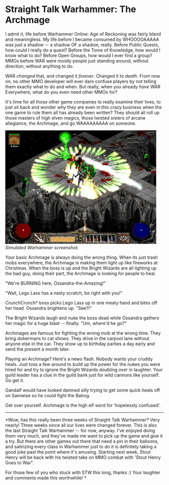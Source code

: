 # Straight Talk Warhammer: The Archmage

I admit it, life before Warhammer Online: Age of Reckoning was fairly bland and meaningless. My life before I became consumed by WHOOOOAAAAA was just a shadow -- a shadow OF a shadow, really. Before Public Quests, how could I really do a quest? Before the Tome of Knowledge, how would I know what to do? Before Open Groups, how would I ever find a group? MMOs before WAR were mostly people just standing around, without direction, without anything to do.

WAR *changed* that, and changed it *forever*. Changed it to *death*. From now on, no other MMO developer will ever dare confuse players by not telling them exactly what to do and when. But really, when you already *have* WAR Everywhere, what do you even need other MMOs for?

It's time for all those other game companies to really examine their lives, to just sit back and wonder why they are even in this crazy business when the one game to rule them all has already been written? They should all roll up those masters of high elven magics, those twisted sisters of arcane allegiance, the Archmage, and go WAAAAAAAAA on someone.

![](../uploads/2008/10/d2sorceress.jpg "d2sorceress")  
*Simulated Warhammer screenshot.*

Your basic Archmage is always doing the wrong thing. When its just trash mobs everywhere, the Archmage is making them light up like fireworks at Christmas. When the boss is up and the Bright Wizards are all lighting up the bad guy, doing their part, the Archmage is looking for people to heal.

"We're BURNING here, Ossandra-the-Amazing!"

"Wait, Lego Lass has a nasty scratch, be right with you!"

*Crunch*Crunch* boss picks Lego Lass up in one meaty hand and bites off her head. Ossandra brightens up. "See?!"

The Bright Wizards laugh and nuke the boss dead while Ossandra gathers her magic for a huge blast -- finally. "Um, where'd he go?"

Archmages are famous for fighting the wrong mob at the wrong time. They bring dobermans to cat shows. They drive in the carpool lane without anyone else in the car. They show up to birthday parties a day early and send the present a month later.

Playing an Archmage? Here's a news flash. Nobody wants your cruddy heals. Just toss a few around to build up the power for the nukes you were hired for and try to ignore the Bright Wizards doubling over in laughter. Your guild leader has a clue in the guild bank just for wild cannons like yourself. Go get it.

Gandalf would have looked damned silly trying to get some quick heals off on Samwise so he could fight the Balrog.

Get over yourself. Archmage is the high elf word for 'hopelessly confused'.

---

*Wow, has this really been three weeks of Straight Talk Warhammer? Very nearly! Three weeks since all our lives were changed forever. This is also the last Straight Talk Warhammer -- for now, anyway. I've enjoyed doing them very much, and they've made me want to pick up the game and give it a try. But there are other games out there that need a pin in their balloons, and satirizing every class in Warhammer just to do it is definitely taking a good joke past the point where it's amusing. Starting next week, Stout Henry will be back with his twisted take on MMO combat with 'Stout Henry Goes to War".

For those few of you who stuck with STW this long, thanks :) Your laughter and comments made this worthwhile!
*
